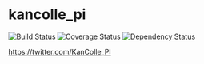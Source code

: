 # kancolle_pi

[![Build Status](https://travis-ci.org/sapphiredev/kancolle_pi.svg?branch=master)](https://travis-ci.org/sapphiredev/kancolle_pi)
[![Coverage Status](https://coveralls.io/repos/github/sapphiredev/kancolle_pi/badge.svg?branch=master)](https://coveralls.io/github/sapphiredev/kancolle_pi?branch=master)
[![Dependency Status](https://gemnasium.com/badges/github.com/sapphiredev/kancolle_pi.svg)](https://gemnasium.com/github.com/sapphiredev/kancolle_pi)

https://twitter.com/KanColle_PI
